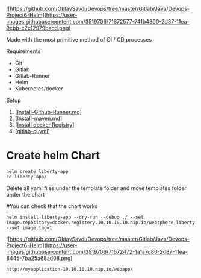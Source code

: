 ![https://github.com/OktaySavdi/Devops/tree/master/Gitlab/Java/Devops-Project6-Helm](https://user-images.githubusercontent.com/3519706/71672577-741b4300-2d87-11ea-9cbb-c2c12979bacd.png)

Made with the most primitive method of CI / CD processes

Requirements

 - Git 
 - Gitlab
 - Gitlab-Runner
 - Helm
 - Kubernetes/docker

Setup

 1. [[Install-Github-Runner.md](https://github.com/OktaySavdi/Devops/blob/master/Gitlab/Java/DevOps-Project5-Gitlab/Install-Github-Runner.md)]
 2. 
    [[Install-maven.md](https://github.com/OktaySavdi/Devops/blob/master/Gitlab/Java/DevOps-Project5-Gitlab/Install-maven.md)]
3. [[Install docker Registry](https://github.com/OktaySavdi/Simple-DevOps-Project1-Java-Jenkins)]
4. [[gitlab-ci.yml](.gitlab-ci.yml)]

# Create helm Chart

```
helm create liberty-app
cd liberty-app/

```

Delete all yaml files under the template folder and move templates folder under the chart

#You can check that the chart works

```
helm install liberty-app --dry-run --debug ./ --set image.repository=docker.registery.10.10.10.10.nip.io/websphere-liberty --set image.tag=1
```

![https://github.com/OktaySavdi/Devops/tree/master/Gitlab/Java/Devops-Project6-Helm](https://user-images.githubusercontent.com/3519706/71672472-1a1a7d80-2d87-11ea-8445-7ba25a68ad08.png)

    http://myapplication-10.10.10.10.nip.io/webapp/